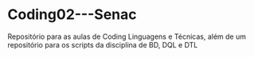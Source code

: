 # Coding02---Senac
Repositório para as aulas de Coding Linguagens e Técnicas, além de um repositório para os scripts da disciplina de BD, DQL e DTL
